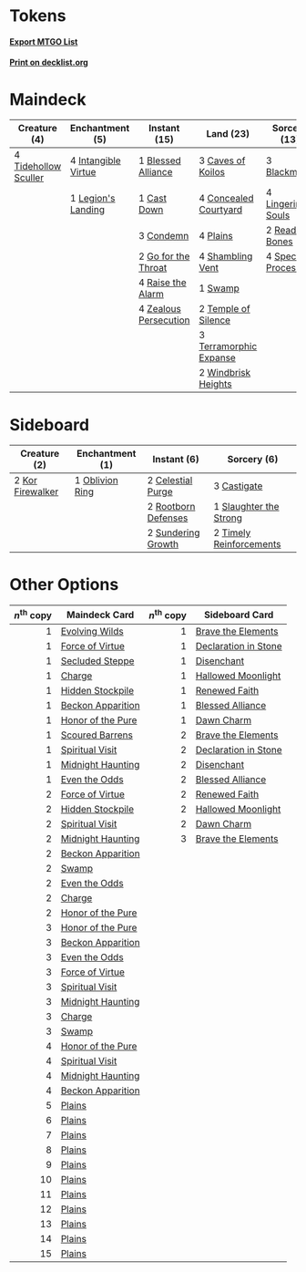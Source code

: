 # Tokens

#### [Export MTGO List](../collection/Tokens/Tokens.txt)
#### [Print on decklist.org](http://decklist.org/?deckmain=3%09Blackmail%0A1%09Blessed%20Alliance%0A1%09Cast%20Down%0A3%09Caves%20of%20Koilos%0A4%09Concealed%20Courtyard%0A3%09Condemn%0A2%09Go%20for%20the%20Throat%0A4%09Intangible%20Virtue%0A1%09Legion's%20Landing%0A4%09Lingering%20Souls%0A4%09Plains%0A4%09Raise%20the%20Alarm%0A2%09Read%20the%20Bones%0A4%09Shambling%20Vent%0A4%09Spectral%20Procession%0A1%09Swamp%0A2%09Temple%20of%20Silence%0A3%09Terramorphic%20Expanse%0A4%09Tidehollow%20Sculler%0A2%09Windbrisk%20Heights%0A4%09Zealous%20Persecution&deckside=3%09Castigate%0A2%09Celestial%20Purge%0A2%09Kor%20Firewalker%0A1%09Oblivion%20Ring%0A2%09Rootborn%20Defenses%0A1%09Slaughter%20the%20Strong%0A2%09Sundering%20Growth%0A2%09Timely%20Reinforcements)
# Maindeck

|                                         Creature (4)                                          |                                       Enchantment (5)                                        |                                          Instant (15)                                          |                                            Land (23)                                            |                                          Sorcery (13)                                          |
|-----------------------------------------------------------------------------------------------|----------------------------------------------------------------------------------------------|------------------------------------------------------------------------------------------------|-------------------------------------------------------------------------------------------------|------------------------------------------------------------------------------------------------|
|4 [Tidehollow Sculler](http://gatherer.wizards.com/Pages/Card/Details.aspx?multiverseid=175054)|4 [Intangible Virtue](http://gatherer.wizards.com/Pages/Card/Details.aspx?multiverseid=382291)|1 [Blessed Alliance](http://gatherer.wizards.com/Pages/Card/Details.aspx?multiverseid=414302)   |3 [Caves of Koilos](http://gatherer.wizards.com/Pages/Card/Details.aspx?multiverseid=129497)     |3 [Blackmail](http://gatherer.wizards.com/Pages/Card/Details.aspx?multiverseid=83471)           |
|                                                                                               |1 [Legion's Landing](http://gatherer.wizards.com/Pages/Card/Details.aspx?multiverseid=435173) |1 [Cast Down](http://gatherer.wizards.com/Pages/Card/Details.aspx?multiverseid=442969)          |4 [Concealed Courtyard](http://gatherer.wizards.com/Pages/Card/Details.aspx?multiverseid=417818) |4 [Lingering Souls](http://gatherer.wizards.com/Pages/Card/Details.aspx?multiverseid=368485)    |
|                                                                                               |                                                                                              |3 [Condemn](http://gatherer.wizards.com/Pages/Card/Details.aspx?multiverseid=130528)            |4 [Plains](http://gatherer.wizards.com/Pages/Card/Details.aspx?multiverseid=439856)              |2 [Read the Bones](http://gatherer.wizards.com/Pages/Card/Details.aspx?multiverseid=389649)     |
|                                                                                               |                                                                                              |2 [Go for the Throat](http://gatherer.wizards.com/Pages/Card/Details.aspx?multiverseid=433046)  |4 [Shambling Vent](http://gatherer.wizards.com/Pages/Card/Details.aspx?multiverseid=402031)      |4 [Spectral Procession](http://gatherer.wizards.com/Pages/Card/Details.aspx?multiverseid=389685)|
|                                                                                               |                                                                                              |4 [Raise the Alarm](http://gatherer.wizards.com/Pages/Card/Details.aspx?multiverseid=416853)    |1 [Swamp](http://gatherer.wizards.com/Pages/Card/Details.aspx?multiverseid=439858)               |                                                                                                |
|                                                                                               |                                                                                              |4 [Zealous Persecution](http://gatherer.wizards.com/Pages/Card/Details.aspx?multiverseid=179575)|2 [Temple of Silence](http://gatherer.wizards.com/Pages/Card/Details.aspx?multiverseid=373522)   |                                                                                                |
|                                                                                               |                                                                                              |                                                                                                |3 [Terramorphic Expanse](http://gatherer.wizards.com/Pages/Card/Details.aspx?multiverseid=129881)|                                                                                                |
|                                                                                               |                                                                                              |                                                                                                |2 [Windbrisk Heights](http://gatherer.wizards.com/Pages/Card/Details.aspx?multiverseid=420953)   |                                                                                                |


# Sideboard

|                                       Creature (2)                                        |                                     Enchantment (1)                                      |                                         Instant (6)                                          |                                           Sorcery (6)                                            |
|-------------------------------------------------------------------------------------------|------------------------------------------------------------------------------------------|----------------------------------------------------------------------------------------------|--------------------------------------------------------------------------------------------------|
|2 [Kor Firewalker](http://gatherer.wizards.com/Pages/Card/Details.aspx?multiverseid=442010)|1 [Oblivion Ring](http://gatherer.wizards.com/Pages/Card/Details.aspx?multiverseid=174909)|2 [Celestial Purge](http://gatherer.wizards.com/Pages/Card/Details.aspx?multiverseid=183055)  |3 [Castigate](http://gatherer.wizards.com/Pages/Card/Details.aspx?multiverseid=97219)             |
|                                                                                           |                                                                                          |2 [Rootborn Defenses](http://gatherer.wizards.com/Pages/Card/Details.aspx?multiverseid=425846)|1 [Slaughter the Strong](http://gatherer.wizards.com/Pages/Card/Details.aspx?multiverseid=439679) |
|                                                                                           |                                                                                          |2 [Sundering Growth](http://gatherer.wizards.com/Pages/Card/Details.aspx?multiverseid=456378) |2 [Timely Reinforcements](http://gatherer.wizards.com/Pages/Card/Details.aspx?multiverseid=220074)|


# Other Options

|*n*<sup>th</sup> copy|                                       Maindeck Card                                        |*n*<sup>th</sup> copy|                                        Sideboard Card                                         |
|--------------------:|--------------------------------------------------------------------------------------------|--------------------:|-----------------------------------------------------------------------------------------------|
|                    1|[Evolving Wilds](http://gatherer.wizards.com/Pages/Card/Details.aspx?multiverseid=426944)   |                    1|[Brave the Elements](http://gatherer.wizards.com/Pages/Card/Details.aspx?multiverseid=389450)  |
|                    1|[Force of Virtue](http://gatherer.wizards.com/Pages/Card/Details.aspx?multiverseid=463959)  |                    1|[Declaration in Stone](http://gatherer.wizards.com/Pages/Card/Details.aspx?multiverseid=409750)|
|                    1|[Secluded Steppe](http://gatherer.wizards.com/Pages/Card/Details.aspx?multiverseid=220492)  |                    1|[Disenchant](http://gatherer.wizards.com/Pages/Card/Details.aspx?multiverseid=847)             |
|                    1|[Charge](http://gatherer.wizards.com/Pages/Card/Details.aspx?multiverseid=442898)           |                    1|[Hallowed Moonlight](http://gatherer.wizards.com/Pages/Card/Details.aspx?multiverseid=398505)  |
|                    1|[Hidden Stockpile](http://gatherer.wizards.com/Pages/Card/Details.aspx?multiverseid=423796) |                    1|[Renewed Faith](http://gatherer.wizards.com/Pages/Card/Details.aspx?multiverseid=442020)       |
|                    1|[Beckon Apparition](http://gatherer.wizards.com/Pages/Card/Details.aspx?multiverseid=157415)|                    1|[Blessed Alliance](http://gatherer.wizards.com/Pages/Card/Details.aspx?multiverseid=414302)    |
|                    1|[Honor of the Pure](http://gatherer.wizards.com/Pages/Card/Details.aspx?multiverseid=191058)|                    1|[Dawn Charm](http://gatherer.wizards.com/Pages/Card/Details.aspx?multiverseid=124080)          |
|                    1|[Scoured Barrens](http://gatherer.wizards.com/Pages/Card/Details.aspx?multiverseid=405366)  |                    2|[Brave the Elements](http://gatherer.wizards.com/Pages/Card/Details.aspx?multiverseid=389450)  |
|                    1|[Spiritual Visit](http://gatherer.wizards.com/Pages/Card/Details.aspx?multiverseid=74372)   |                    2|[Declaration in Stone](http://gatherer.wizards.com/Pages/Card/Details.aspx?multiverseid=409750)|
|                    1|[Midnight Haunting](http://gatherer.wizards.com/Pages/Card/Details.aspx?multiverseid=389595)|                    2|[Disenchant](http://gatherer.wizards.com/Pages/Card/Details.aspx?multiverseid=847)             |
|                    1|[Even the Odds](http://gatherer.wizards.com/Pages/Card/Details.aspx?multiverseid=136192)    |                    2|[Blessed Alliance](http://gatherer.wizards.com/Pages/Card/Details.aspx?multiverseid=414302)    |
|                    2|[Force of Virtue](http://gatherer.wizards.com/Pages/Card/Details.aspx?multiverseid=463959)  |                    2|[Renewed Faith](http://gatherer.wizards.com/Pages/Card/Details.aspx?multiverseid=442020)       |
|                    2|[Hidden Stockpile](http://gatherer.wizards.com/Pages/Card/Details.aspx?multiverseid=423796) |                    2|[Hallowed Moonlight](http://gatherer.wizards.com/Pages/Card/Details.aspx?multiverseid=398505)  |
|                    2|[Spiritual Visit](http://gatherer.wizards.com/Pages/Card/Details.aspx?multiverseid=74372)   |                    2|[Dawn Charm](http://gatherer.wizards.com/Pages/Card/Details.aspx?multiverseid=124080)          |
|                    2|[Midnight Haunting](http://gatherer.wizards.com/Pages/Card/Details.aspx?multiverseid=389595)|                    3|[Brave the Elements](http://gatherer.wizards.com/Pages/Card/Details.aspx?multiverseid=389450)  |
|                    2|[Beckon Apparition](http://gatherer.wizards.com/Pages/Card/Details.aspx?multiverseid=157415)|                     |                                                                                               |
|                    2|[Swamp](http://gatherer.wizards.com/Pages/Card/Details.aspx?multiverseid=439858)            |                     |                                                                                               |
|                    2|[Even the Odds](http://gatherer.wizards.com/Pages/Card/Details.aspx?multiverseid=136192)    |                     |                                                                                               |
|                    2|[Charge](http://gatherer.wizards.com/Pages/Card/Details.aspx?multiverseid=442898)           |                     |                                                                                               |
|                    2|[Honor of the Pure](http://gatherer.wizards.com/Pages/Card/Details.aspx?multiverseid=191058)|                     |                                                                                               |
|                    3|[Honor of the Pure](http://gatherer.wizards.com/Pages/Card/Details.aspx?multiverseid=191058)|                     |                                                                                               |
|                    3|[Beckon Apparition](http://gatherer.wizards.com/Pages/Card/Details.aspx?multiverseid=157415)|                     |                                                                                               |
|                    3|[Even the Odds](http://gatherer.wizards.com/Pages/Card/Details.aspx?multiverseid=136192)    |                     |                                                                                               |
|                    3|[Force of Virtue](http://gatherer.wizards.com/Pages/Card/Details.aspx?multiverseid=463959)  |                     |                                                                                               |
|                    3|[Spiritual Visit](http://gatherer.wizards.com/Pages/Card/Details.aspx?multiverseid=74372)   |                     |                                                                                               |
|                    3|[Midnight Haunting](http://gatherer.wizards.com/Pages/Card/Details.aspx?multiverseid=389595)|                     |                                                                                               |
|                    3|[Charge](http://gatherer.wizards.com/Pages/Card/Details.aspx?multiverseid=442898)           |                     |                                                                                               |
|                    3|[Swamp](http://gatherer.wizards.com/Pages/Card/Details.aspx?multiverseid=439858)            |                     |                                                                                               |
|                    4|[Honor of the Pure](http://gatherer.wizards.com/Pages/Card/Details.aspx?multiverseid=191058)|                     |                                                                                               |
|                    4|[Spiritual Visit](http://gatherer.wizards.com/Pages/Card/Details.aspx?multiverseid=74372)   |                     |                                                                                               |
|                    4|[Midnight Haunting](http://gatherer.wizards.com/Pages/Card/Details.aspx?multiverseid=389595)|                     |                                                                                               |
|                    4|[Beckon Apparition](http://gatherer.wizards.com/Pages/Card/Details.aspx?multiverseid=157415)|                     |                                                                                               |
|                    5|[Plains](http://gatherer.wizards.com/Pages/Card/Details.aspx?multiverseid=439856)           |                     |                                                                                               |
|                    6|[Plains](http://gatherer.wizards.com/Pages/Card/Details.aspx?multiverseid=439856)           |                     |                                                                                               |
|                    7|[Plains](http://gatherer.wizards.com/Pages/Card/Details.aspx?multiverseid=439856)           |                     |                                                                                               |
|                    8|[Plains](http://gatherer.wizards.com/Pages/Card/Details.aspx?multiverseid=439856)           |                     |                                                                                               |
|                    9|[Plains](http://gatherer.wizards.com/Pages/Card/Details.aspx?multiverseid=439856)           |                     |                                                                                               |
|                   10|[Plains](http://gatherer.wizards.com/Pages/Card/Details.aspx?multiverseid=439856)           |                     |                                                                                               |
|                   11|[Plains](http://gatherer.wizards.com/Pages/Card/Details.aspx?multiverseid=439856)           |                     |                                                                                               |
|                   12|[Plains](http://gatherer.wizards.com/Pages/Card/Details.aspx?multiverseid=439856)           |                     |                                                                                               |
|                   13|[Plains](http://gatherer.wizards.com/Pages/Card/Details.aspx?multiverseid=439856)           |                     |                                                                                               |
|                   14|[Plains](http://gatherer.wizards.com/Pages/Card/Details.aspx?multiverseid=439856)           |                     |                                                                                               |
|                   15|[Plains](http://gatherer.wizards.com/Pages/Card/Details.aspx?multiverseid=439856)           |                     |                                                                                               |

